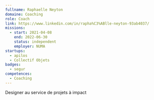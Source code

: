 ```yaml
---
fullname: Raphaelle Neyton
domaine: Coaching
role: Coach
link: https://www.linkedin.com/in/rapha%C3%ABlle-neyton-93ab4037/
missions:
  - start: 2021-04-08
    end: 2022-06-30
    status: independent
    employer: NUMA
startups:
  - apilos
  - Collectif Objets
badges:
  - segur
competences:
  - Coaching
---
```

Designer au service de projets à impact
